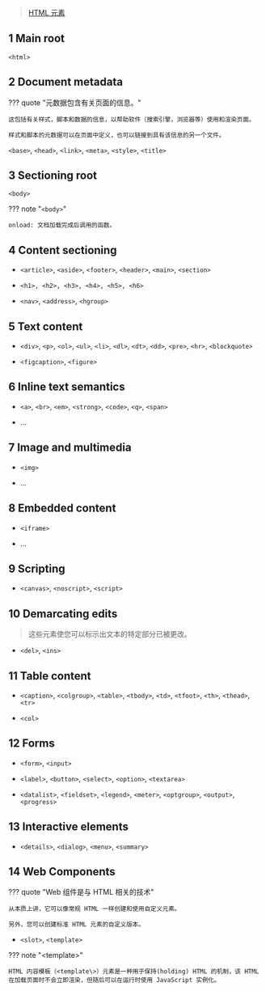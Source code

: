 
> [HTML 元素](https://developer.mozilla.org/en-US/docs/Web/HTML/Element)

## 1 Main root

`<html>`

## 2 Document metadata

??? quote "元数据包含有关页面的信息。"

    这包括有关样式，脚本和数据的信息，以帮助软件（搜索引擎，浏览器等）使用和渲染页面。

    样式和脚本的元数据可以在页面中定义，也可以链接到具有该信息的另一个文件。 

`<base>`, `<head>`, `<link>`, `<meta>`, `<style>`, `<title>`


## 3 Sectioning root

`<body>`

??? note "`<body>`"

    onload: 文档加载完成后调用的函数。


## 4 Content sectioning

* `<article>`, `<aside>`, `<footer>`, `<header>`, `<main>`, `<section>`
* `<h1>, <h2>, <h3>, <h4>, <h5>, <h6>`

* `<nav>`, `<address>`, `<hgroup>`

## 5 Text content

* `<div>`, `<p>`, `<ol>`, `<ul>`, `<li>`, `<dl>`, `<dt>`, `<dd>`, `<pre>`, `<hr>`, `<blockquote>`

* `<figcaption>`, `<figure>`

## 6 Inline text semantics

* `<a>`, `<br>`, `<em>`, `<strong>`, `<code>`, `<q>`, `<span>`

* ...

## 7 Image and multimedia

* `<img>`

* ...

## 8 Embedded content

* `<iframe>`

* ...

## 9 Scripting

* `<canvas>`, `<noscript>`, `<script>`

## 10 Demarcating edits

> 这些元素使您可以标示出文本的特定部分已被更改。

* `<del>`, `<ins>`

## 11 Table content

* `<caption>`, `<colgroup>`, `<table>`, `<tbody>`, `<td>`, `<tfoot>`, `<th>`, `<thead>`, `<tr>`

* `<col>` 

## 12 Forms

* `<form>`, `<input>`
* `<label>`, `<button>`, `<select>`, `<option>`, `<textarea>`

* `<datalist>`, `<fieldset>`, `<legend>`, `<meter>`, `<optgroup>`, `<output>`, `<progress>`

## 13 Interactive elements

* `<details>`, `<dialog>`, `<menu>`, `<summary>`

## 14 Web Components

??? quote "Web 组件是与 HTML 相关的技术"

    从本质上讲，它可以像常规 HTML 一样创建和使用自定义元素。
    
    另外，您可以创建标准 HTML 元素的自定义版本。

* `<slot>`, `<template>`

??? note "<template\>"

    HTML 内容模板（<template\>）元素是一种用于保持(holding) HTML 的机制，该 HTML 在加载页面时不会立即渲染，但随后可以在运行时使用 JavaScript 实例化。

